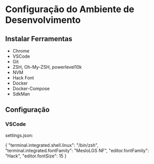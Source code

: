 # Configuração do Ambiente de Desenvolvimento

## Instalar Ferramentas

- Chrome
- VSCode
- Git
- ZSH, Oh-My-ZSH, powerlevel10k
- NVM
- Hack Font
- Docker
- Docker-Compose
- SdkMan

## Configuração

### VSCode

settings.json:

{
    "terminal.integrated.shell.linux": "/bin/zsh",
    "terminal.integrated.fontFamily": "MesloLGS NF",
    "editor.fontFamily": "Hack",
    "editor.fontSize": 15
}

